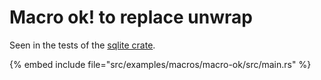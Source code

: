 # Macro ok! to replace unwrap

Seen in the tests of the [sqlite crate](https://crates.io/crates/sqlite).

{% embed include file="src/examples/macros/macro-ok/src/main.rs" %}


